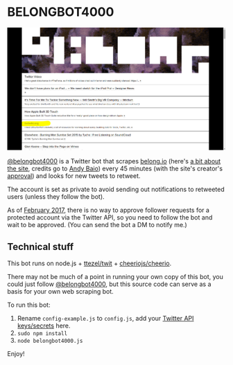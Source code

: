 # BELONGBOT4000

![Featured!](belongio.png)


[@belongbot4000](https://twitter.com/belongbot4000) is a Twitter bot that scrapes [belong.io](http://belong.io/) (here's [a bit about the site](https://www.wired.com/2015/04/curation-code-powerful-combo-finding-webs-best-stuff/), credits go to [Andy Baio](https://twitter.com/waxpancake)) every 45 minutes (with the site's creator's [approval](https://twitter.com/waxpancake/status/649582755777417216)) and looks for new tweets to retweet.

The account is set as private to avoid sending out notifications to retweeted users (unless they follow the bot).

As of [February 2017](https://twittercommunity.com/t/how-do-i-use-the-twitter-api-to-approve-a-follower-request-for-a-protected-account/82579), there is no way to approve follower requests for a protected account via the Twitter API, so you need to follow the bot and wait to be approved. (You can send the bot a DM to notify me.)

## Technical stuff

This bot runs on node.js + [ttezel/twit](https://github.com/ttezel/twit) + [cheeriojs/cheerio](https://github.com/cheeriojs/cheerio).

There may not be much of a point in running your own copy of this bot, you could just follow [@belongbot4000](https://twitter.com/belongbot4000), but this source code can serve as a basis for your own web scraping bot.

To run this bot:

1. Rename ```config-example.js``` to ```config.js```, add your [Twitter API keys/secrets](https://apps.twitter.com/) here.
2. ```sudo npm install```
3. ```node belongbot4000.js```

Enjoy!
